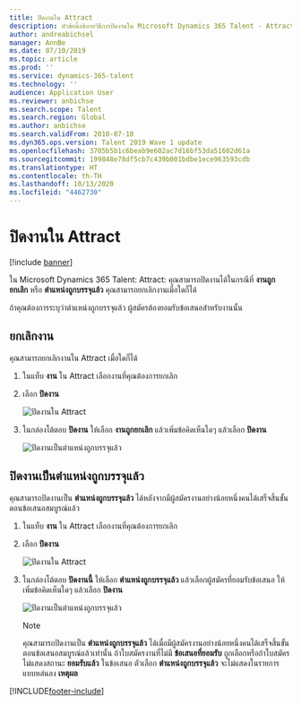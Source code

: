 ```yaml
---
title: ปิดงานใน Attract
description: หัวข้อนี้อธิบายวิธีการปิดงานใน Microsoft Dynamics 365 Talent - Attract
author: andreabichsel
manager: AnnBe
ms.date: 07/10/2019
ms.topic: article
ms.prod: ''
ms.service: dynamics-365-talent
ms.technology: ''
audience: Application User
ms.reviewer: anbichse
ms.search.scope: Talent
ms.search.region: Global
ms.author: anbichse
ms.search.validFrom: 2010-07-10
ms.dyn365.ops.version: Talent 2019 Wave 1 update
ms.openlocfilehash: 3705b5b1c6beab9e602ac7d16bf53da51602d61a
ms.sourcegitcommit: 199848e78df5cb7c439b001bdbe1ece963593cdb
ms.translationtype: HT
ms.contentlocale: th-TH
ms.lasthandoff: 10/13/2020
ms.locfileid: "4462730"
---
```

# <a name="close-a-job-in-attract"></a>ปิดงานใน Attract

[!include [banner](includes/banner.md)]

ใน Microsoft Dynamics 365 Talent: Attract: คุณสามารถปิดงานได้ในกรณีที่ **งานถูกยกเลิก** หรือ **ตำแหน่งถูกบรรจุแล้ว** คุณสามารถยกเลิกงานเมื่อใดก็ได้

ถ้าคุณต้องการระบุว่าตำแหน่งถูกบรรจุแล้ว ผู้สมัครต้องยอมรับข้อเสนอสำหรับงานนั้น

## <a name="cancel-a-job"></a>ยกเลิกงาน

คุณสามารถยกเลิกงานใน Attract เมื่อใดก็ได้

1. ในแท็บ **งาน** ใน Attract เลือกงานที่คุณต้องการยกเลิก

2. เลือก **ปิดงาน**

   ![ปิดงานใน Attract](./media/attract-close-job.png)

3. ในกล่องโต้ตอบ **ปิดงาน** ให้เลือก **งานถูกยกเลิก** แล้วเพิ่มข้อคิดเห็นใดๆ แล้วเลือก **ปิดงาน**

   ![ปิดงานเป็นตำแหน่งถูกบรรจุแล้ว](./media/attract-close-job-as-cancelled.png)

## <a name="close-a-job-as-position-filled"></a>ปิดงานเป็นตำแหน่งถูกบรรจุแล้ว

คุณสามารถปิดงานเป็น **ตำแหน่งถูกบรรจุแล้ว** ได้หลังจากมีผู้สมัครงานอย่างน้อยหนึ่งคนได้เสร็จสิ้นขั้นตอนข้อเสนอสมบูรณ์แล้ว

1. ในแท็บ **งาน** ใน Attract เลือกงานที่คุณต้องการยกเลิก

2. เลือก **ปิดงาน**

   ![ปิดงานใน Attract](./media/attract-close-job.png)

3. ในกล่องโต้ตอบ **ปิดงานนี้** ให้เลือก **ตำแหน่งถูกบรรจุแล้ว** แล้วเลือกผู้สมัครที่ยอมรับข้อเสนอ ให้เพิ่มข้อคิดเห็นใดๆ แล้วเลือก **ปิดงาน**

   ![ปิดงานเป็นตำแหน่งถูกบรรจุแล้ว](./media/attract-close-job-as-position-filled.png)

   > [!NOTE]
   > คุณสามารถปิดงานเป็น **ตำแหน่งถูกบรรจุแล้ว** ได้เมื่อมีผู้สมัครงานอย่างน้อยหนึ่งคนได้เสร็จสิ้นขั้นตอนข้อเสนอสมบูรณ์แล้วเท่านั้น ถ้าใบสมัครงานที่ไม่มี **ข้อเสนอที่ยอมรับ** ถูกเลือกหรือถ้าใบสมัครไม่แสดงสถานะ **ยอมรับแล้ว** ในข้อเสนอ ตัวเลือก **ตำแหน่งถูกบรรจุแล้ว** จะไม่แสดงในรายการแบบหล่นลง **เหตุผล**




[!INCLUDE[footer-include](../includes/footer-banner.md)]